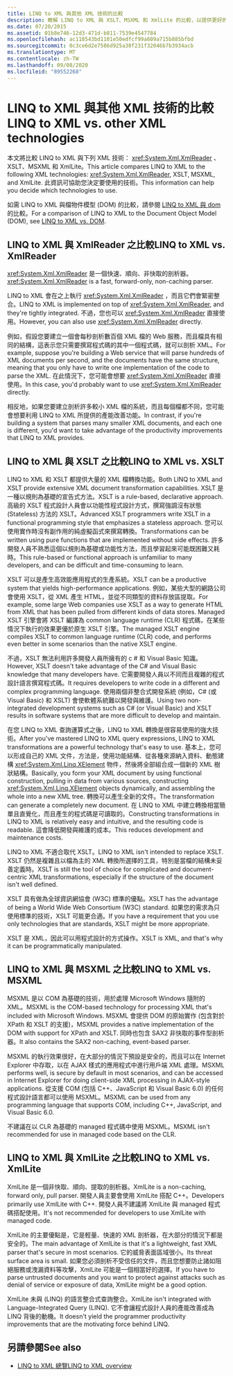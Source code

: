 ```yaml
---
title: LINQ to XML 與其他 XML 技術的比較
description: 瞭解 LINQ to XML 與 XSLT、MSXML 和 XmlLite 的比較，以提供更好的技術選擇。
ms.date: 07/20/2015
ms.assetid: 01b8e746-12d3-471d-b811-7539e4547784
ms.openlocfilehash: ac118543bd1101e50edfcf99a609a715b885bfbd
ms.sourcegitcommit: 0c3ce6d2e7586d925a30f231f32046b7b3934acb
ms.translationtype: MT
ms.contentlocale: zh-TW
ms.lasthandoff: 09/08/2020
ms.locfileid: "89552268"
---
```

# <a name="linq-to-xml-vs-other-xml-technologies"></a><span data-ttu-id="22a8c-103">LINQ to XML 與其他 XML 技術的比較</span><span class="sxs-lookup"><span data-stu-id="22a8c-103">LINQ to XML vs. other XML technologies</span></span>

<span data-ttu-id="22a8c-104">本文將比較 LINQ to XML 與下列 XML 技術： <xref:System.Xml.XmlReader> 、XSLT、MSXML 和 XmlLite。</span><span class="sxs-lookup"><span data-stu-id="22a8c-104">This article compares LINQ to XML to the following XML technologies: <xref:System.Xml.XmlReader>, XSLT, MSXML, and XmlLite.</span></span> <span data-ttu-id="22a8c-105">此資訊可協助您決定要使用的技術。</span><span class="sxs-lookup"><span data-stu-id="22a8c-105">This information can help you decide which technologies to use.</span></span>

<span data-ttu-id="22a8c-106">如需 LINQ to XML 與檔物件模型 (DOM) 的比較，請參閱 [LINQ to XML 與 dom](linq-xml-vs-dom.md)的比較。</span><span class="sxs-lookup"><span data-stu-id="22a8c-106">For a comparison of LINQ to XML to the Document Object Model (DOM), see [LINQ to XML vs. DOM](linq-xml-vs-dom.md).</span></span>

## <a name="linq-to-xml-vs-xmlreader"></a><span data-ttu-id="22a8c-107">LINQ to XML 與 XmlReader 之比較</span><span class="sxs-lookup"><span data-stu-id="22a8c-107">LINQ to XML vs. XmlReader</span></span>

<span data-ttu-id="22a8c-108"><xref:System.Xml.XmlReader> 是一個快速、順向、非快取的剖析器。</span><span class="sxs-lookup"><span data-stu-id="22a8c-108"><xref:System.Xml.XmlReader> is a fast, forward-only, non-caching parser.</span></span>

<span data-ttu-id="22a8c-109">LINQ to XML 會在之上執行 <xref:System.Xml.XmlReader> ，而且它們會緊密整合。</span><span class="sxs-lookup"><span data-stu-id="22a8c-109">LINQ to XML is implemented on top of <xref:System.Xml.XmlReader>, and they're tightly integrated.</span></span> <span data-ttu-id="22a8c-110">不過，您也可以 <xref:System.Xml.XmlReader> 直接使用。</span><span class="sxs-lookup"><span data-stu-id="22a8c-110">However, you can also use <xref:System.Xml.XmlReader> directly.</span></span>

<span data-ttu-id="22a8c-111">例如，假設您要建立一個會每秒剖析數百個 XML 檔的 Web 服務，而且檔具有相同的結構，這表示您只需要撰寫程式碼的其中一個程式碼，就可以剖析 XML。</span><span class="sxs-lookup"><span data-stu-id="22a8c-111">For example, suppose you're building a Web service that will parse hundreds of XML documents per second, and the documents have the same structure, meaning that you only have to write one implementation of the code to parse the XML.</span></span> <span data-ttu-id="22a8c-112">在此情況下，您可能會想要 <xref:System.Xml.XmlReader> 直接使用。</span><span class="sxs-lookup"><span data-stu-id="22a8c-112">In this case, you'd probably want to use <xref:System.Xml.XmlReader> directly.</span></span>

<span data-ttu-id="22a8c-113">相反地，如果您要建立剖析許多較小 XML 檔的系統，而且每個檔都不同，您可能會想要利用 LINQ to XML 所提供的產能改善功能。</span><span class="sxs-lookup"><span data-stu-id="22a8c-113">In contrast, if you're building a system that parses many smaller XML documents, and each one is different, you'd want to take advantage of the productivity improvements that LINQ to XML provides.</span></span>

## <a name="linq-to-xml-vs-xslt"></a><span data-ttu-id="22a8c-114">LINQ to XML 與 XSLT 之比較</span><span class="sxs-lookup"><span data-stu-id="22a8c-114">LINQ to XML vs. XSLT</span></span>

<span data-ttu-id="22a8c-115">LINQ to XML 和 XSLT 都提供大量的 XML 檔轉換功能。</span><span class="sxs-lookup"><span data-stu-id="22a8c-115">Both LINQ to XML and XSLT provide extensive XML document transformation capabilities.</span></span> <span data-ttu-id="22a8c-116">XSLT 是一種以規則為基礎的宣告式方法。</span><span class="sxs-lookup"><span data-stu-id="22a8c-116">XSLT is a rule-based, declarative approach.</span></span> <span data-ttu-id="22a8c-117">高級的 XSLT 程式設計人員會以功能性程式設計方式，撰寫強調沒有狀態 (Stateless) 方法的 XSLT。</span><span class="sxs-lookup"><span data-stu-id="22a8c-117">Advanced XSLT programmers write XSLT in a functional programming style that emphasizes a stateless approach.</span></span> <span data-ttu-id="22a8c-118">您可以使用實作時沒有副作用的純虛擬函式來撰寫轉換。</span><span class="sxs-lookup"><span data-stu-id="22a8c-118">Transformations can be written using pure functions that are implemented without side effects.</span></span> <span data-ttu-id="22a8c-119">許多開發人員不熟悉這個以規則為基礎或功能性方法，而且學習起來可能既困難又耗時。</span><span class="sxs-lookup"><span data-stu-id="22a8c-119">This rule-based or functional approach is unfamiliar to many developers, and can be difficult and time-consuming to learn.</span></span>

<span data-ttu-id="22a8c-120">XSLT 可以是產生高效能應用程式的生產系統。</span><span class="sxs-lookup"><span data-stu-id="22a8c-120">XSLT can be a productive system that yields high-performance applications.</span></span> <span data-ttu-id="22a8c-121">例如，某些大型的網路公司會使用 XSLT，從 XML 產生 HTML，並從不同類型的資料存放區提取。</span><span class="sxs-lookup"><span data-stu-id="22a8c-121">For example, some large Web companies use XSLT as a way to generate HTML from XML that has been pulled from different kinds of data stores.</span></span> <span data-ttu-id="22a8c-122">Managed XSLT 引擎會將 XSLT 編譯為 common language runtime (CLR) 程式碼，在某些情況下執行的效果更優於原生 XSLT 引擎。</span><span class="sxs-lookup"><span data-stu-id="22a8c-122">The managed XSLT engine compiles XSLT to common language runtime (CLR) code, and performs even better in some scenarios than the native XSLT engine.</span></span>

<span data-ttu-id="22a8c-123">不過，XSLT 無法利用許多開發人員所擁有的 c # 和 Visual Basic 知識。</span><span class="sxs-lookup"><span data-stu-id="22a8c-123">However, XSLT doesn't take advantage of the C# and Visual Basic knowledge that many developers have.</span></span> <span data-ttu-id="22a8c-124">它需要開發人員以不同而且複雜的程式設計語言撰寫程式碼。</span><span class="sxs-lookup"><span data-stu-id="22a8c-124">It requires developers to write code in a different and complex programming language.</span></span> <span data-ttu-id="22a8c-125">使用兩個非整合式開發系統 (例如，C# (或 Visual Basic) 和 XSLT) 會使軟體系統難以開發與維護。</span><span class="sxs-lookup"><span data-stu-id="22a8c-125">Using two non-integrated development systems such as C# (or Visual Basic) and XSLT results in software systems that are more difficult to develop and maintain.</span></span>

<span data-ttu-id="22a8c-126">在您 LINQ to XML 查詢運算式之後，LINQ to XML 轉換是很容易使用的強大技術。</span><span class="sxs-lookup"><span data-stu-id="22a8c-126">After you've mastered LINQ to XML query expressions, LINQ to XML transformations are a powerful technology that's easy to use.</span></span> <span data-ttu-id="22a8c-127">基本上，您可以形成自己的 XML 文件，方法是，使用功能結構、從各種來源納入資料、動態建構 <xref:System.Xml.Linq.XElement> 物件，然後將全部組合成一個新的 XML 樹狀結構。</span><span class="sxs-lookup"><span data-stu-id="22a8c-127">Basically, you form your XML document by using functional construction, pulling in data from various sources, constructing <xref:System.Xml.Linq.XElement> objects dynamically, and assembling the whole into a new XML tree.</span></span> <span data-ttu-id="22a8c-128">轉換可以產生全新的文件。</span><span class="sxs-lookup"><span data-stu-id="22a8c-128">The transformation can generate a completely new document.</span></span> <span data-ttu-id="22a8c-129">在 LINQ to XML 中建立轉換相當簡單且直覺化，而且產生的程式碼是可讀取的。</span><span class="sxs-lookup"><span data-stu-id="22a8c-129">Constructing transformations in LINQ to XML is relatively easy and intuitive, and the resulting code is readable.</span></span> <span data-ttu-id="22a8c-130">這會降低開發與維護的成本。</span><span class="sxs-lookup"><span data-stu-id="22a8c-130">This reduces development and maintenance costs.</span></span>

<span data-ttu-id="22a8c-131">LINQ to XML 不適合取代 XSLT。</span><span class="sxs-lookup"><span data-stu-id="22a8c-131">LINQ to XML isn't intended to replace XSLT.</span></span> <span data-ttu-id="22a8c-132">XSLT 仍然是複雜且以檔為主的 XML 轉換所選擇的工具，特別是當檔的結構未妥善定義時。</span><span class="sxs-lookup"><span data-stu-id="22a8c-132">XSLT is still the tool of choice for complicated and document-centric XML transformations, especially if the structure of the document isn't well defined.</span></span>

<span data-ttu-id="22a8c-133">XSLT 具有做為全球資訊網協會 (W3C) 標準的優點。</span><span class="sxs-lookup"><span data-stu-id="22a8c-133">XSLT has the advantage of being a World Wide Web Consortium (W3C) standard.</span></span> <span data-ttu-id="22a8c-134">如果您的需求為只使用標準的技術，XSLT 可能更合適。</span><span class="sxs-lookup"><span data-stu-id="22a8c-134">If you have a requirement that you use only technologies that are standards, XSLT might be more appropriate.</span></span>

<span data-ttu-id="22a8c-135">XSLT 是 XML，因此可以用程式設計的方式操作。</span><span class="sxs-lookup"><span data-stu-id="22a8c-135">XSLT is XML, and that's why it can be programmatically manipulated.</span></span>

## <a name="linq-to-xml-vs-msxml"></a><span data-ttu-id="22a8c-136">LINQ to XML 與 MSXML 之比較</span><span class="sxs-lookup"><span data-stu-id="22a8c-136">LINQ to XML vs. MSXML</span></span>

<span data-ttu-id="22a8c-137">MSXML 是以 COM 為基礎的技術，用於處理 Microsoft Windows 隨附的 XML。</span><span class="sxs-lookup"><span data-stu-id="22a8c-137">MSXML is the COM-based technology for processing XML that's included with Microsoft Windows.</span></span> <span data-ttu-id="22a8c-138">MSXML 會提供 DOM 的原始實作 (包含對於 XPath 和 XSLT 的支援)，</span><span class="sxs-lookup"><span data-stu-id="22a8c-138">MSXML provides a native implementation of the DOM with support for XPath and XSLT.</span></span> <span data-ttu-id="22a8c-139">同時也包含 SAX2 非快取的事件型剖析器。</span><span class="sxs-lookup"><span data-stu-id="22a8c-139">It also contains the SAX2 non-caching, event-based parser.</span></span>

<span data-ttu-id="22a8c-140">MSXML 的執行效果很好，在大部分的情況下預設是安全的，而且可以在 Internet Explorer 中存取，以在 AJAX 樣式的應用程式中進行用戶端 XML 處理。</span><span class="sxs-lookup"><span data-stu-id="22a8c-140">MSXML performs well, is secure by default in most scenarios, and can be accessed in Internet Explorer for doing client-side XML processing in AJAX-style applications.</span></span> <span data-ttu-id="22a8c-141">從支援 COM (包括 C++、JavaScript 和 Visual Basic 6.0) 的任何程式設計語言都可以使用 MSXML。</span><span class="sxs-lookup"><span data-stu-id="22a8c-141">MSXML can be used from any programming language that supports COM, including C++, JavaScript, and Visual Basic 6.0.</span></span>

<span data-ttu-id="22a8c-142">不建議在以 CLR 為基礎的 managed 程式碼中使用 MSXML。</span><span class="sxs-lookup"><span data-stu-id="22a8c-142">MSXML isn't recommended for use in managed code based on the CLR.</span></span>

## <a name="linq-to-xml-vs-xmllite"></a><span data-ttu-id="22a8c-143">LINQ to XML 與 XmlLite 之比較</span><span class="sxs-lookup"><span data-stu-id="22a8c-143">LINQ to XML vs. XmlLite</span></span>

<span data-ttu-id="22a8c-144">XmlLite 是一個非快取、順向、提取的剖析器。</span><span class="sxs-lookup"><span data-stu-id="22a8c-144">XmlLite is a non-caching, forward only, pull parser.</span></span> <span data-ttu-id="22a8c-145">開發人員主要會使用 XmlLite 搭配 C++。</span><span class="sxs-lookup"><span data-stu-id="22a8c-145">Developers primarily use XmlLite with C++.</span></span> <span data-ttu-id="22a8c-146">開發人員不建議將 XmlLite 與 managed 程式碼搭配使用。</span><span class="sxs-lookup"><span data-stu-id="22a8c-146">It's not recommended for developers to use XmlLite with managed code.</span></span>

<span data-ttu-id="22a8c-147">XmlLite 的主要優點是，它是輕量、快速的 XML 剖析器，在大部分的情況下都是安全的。</span><span class="sxs-lookup"><span data-stu-id="22a8c-147">The main advantage of XmlLite is that it's a lightweight, fast XML parser that's secure in most scenarios.</span></span> <span data-ttu-id="22a8c-148">它的威脅表面區域很小。</span><span class="sxs-lookup"><span data-stu-id="22a8c-148">Its threat surface area is small.</span></span> <span data-ttu-id="22a8c-149">如果您必須剖析不受信任的文件，而且您想要防止諸如阻絕服務或洩漏資料等攻擊，XmlLite 可能是一個相當好的選擇。</span><span class="sxs-lookup"><span data-stu-id="22a8c-149">If you have to parse untrusted documents and you want to protect against attacks such as denial of service or exposure of data, XmlLite might be a good option.</span></span>

<span data-ttu-id="22a8c-150">XmlLite 未與 (LINQ) 的語言整合式查詢整合。</span><span class="sxs-lookup"><span data-stu-id="22a8c-150">XmlLite isn't integrated with Language-Integrated Query (LINQ).</span></span> <span data-ttu-id="22a8c-151">它不會讓程式設計人員的產能改善成為 LINQ 背後的動機。</span><span class="sxs-lookup"><span data-stu-id="22a8c-151">It doesn't yield the programmer productivity improvements that are the motivating force behind LINQ.</span></span>

## <a name="see-also"></a><span data-ttu-id="22a8c-152">另請參閱</span><span class="sxs-lookup"><span data-stu-id="22a8c-152">See also</span></span>

- [<span data-ttu-id="22a8c-153">LINQ to XML 總覽</span><span class="sxs-lookup"><span data-stu-id="22a8c-153">LINQ to XML overview</span></span>](linq-xml-overview.md)
